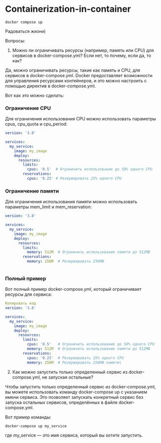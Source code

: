 # Containerization-in-container

```bush
docker compose up
```
Радоваться жизни)


Вопросы: 

1) Можно ли ограничивать ресурсы (например, память или CPU) для сервисов в docker-compose.yml? Если нет, то почему, если да, то как?


Да, можно ограничивать ресурсы, такие как память и CPU, для сервисов в docker-compose.yml. Docker предоставляет возможности для управления ресурсами контейнеров, и это можно настроить с помощью директив в docker-compose.yml.

Вот как это можно сделать:

### Ограничение CPU
Для ограничения использования CPU можно использовать параметры cpus, cpu_quota и cpu_period:

```yaml
version: '3.8'

services:
  my_service:
    image: my_image
    deploy:
      resources:
        limits:
          cpus: '0.5'  # Ограничить использование до 50% одного CPU
        reservations:
          cpus: '0.25' # Резервировать 25% одного CPU
```

### Ограничение памяти
Для ограничения использования памяти можно использовать параметры mem_limit и mem_reservation:

```yaml
version: '3.8'

services:
  my_service:
    image: my_image
    deploy:
      resources:
        limits:
          memory: 512M  # Ограничить использование памяти до 512MB
        reservations:
          memory: 256M  # Резервировать 256MB 
          
```
### Полный пример
Вот полный пример docker-compose.yml, который ограничивает ресурсы для сервиса:

```yaml
Копировать код
version: '3.8'

services:
  my_service:
    image: my_image
    deploy:
      resources:
        limits:
          cpus: '0.5'   # Ограничить использование до 50% одного CPU
          memory: 512M  # Ограничить использование памяти до 512MB
        reservations:
          cpus: '0.25'  # Резервировать 25% одного CPU
          memory: 256M  # Резервировать 256MB памяти\
```

2) Как можно запустить только определенный сервис из docker-compose.yml, не запуская остальные?

Чтобы запустить только определенный сервис из docker-compose.yml, вы можете использовать команду docker-compose up с указанием имени сервиса. Это позволяет запускать конкретный сервис без запуска остальных сервисов, определённых в файле docker-compose.yml.

Вот пример команды:

```sh
docker-compose up my_service
```

где my_service — это имя сервиса, который вы хотите запустить.